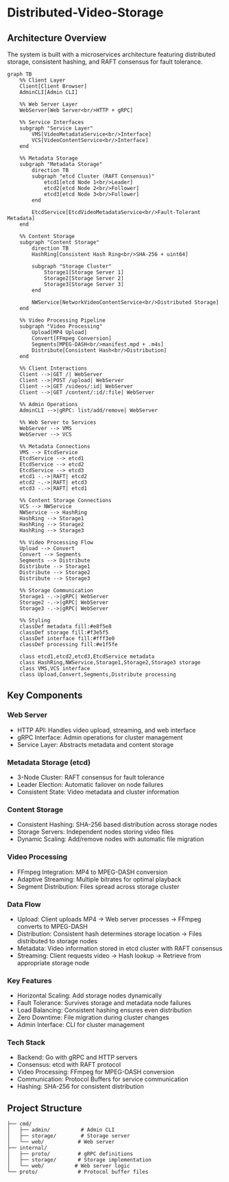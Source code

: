 # Distributed-Video-Storage

## Architecture Overview
The system is built with a microservices architecture featuring distributed storage, consistent hashing, and RAFT consensus for fault tolerance.

```mermaid
graph TB
    %% Client Layer
    Client[Client Browser]
    AdminCLI[Admin CLI]
    
    %% Web Server Layer
    WebServer[Web Server<br/>HTTP + gRPC]
    
    %% Service Interfaces
    subgraph "Service Layer"
        VMS[VideoMetadataService<br/>Interface]
        VCS[VideoContentService<br/>Interface]
    end
    
    %% Metadata Storage
    subgraph "Metadata Storage"
        direction TB
        subgraph "etcd Cluster (RAFT Consensus)"
            etcd1[etcd Node 1<br/>Leader]
            etcd2[etcd Node 2<br/>Follower]
            etcd3[etcd Node 3<br/>Follower]
        end
        
        EtcdService[EtcdVideoMetadataService<br/>Fault-Tolerant Metadata]
    end
    
    %% Content Storage
    subgraph "Content Storage"
        direction TB
        HashRing[Consistent Hash Ring<br/>SHA-256 + uint64]
        
        subgraph "Storage Cluster"
            Storage1[Storage Server 1]
            Storage2[Storage Server 2] 
            Storage3[Storage Server 3]
        end
        
        NWService[NetworkVideoContentService<br/>Distributed Storage]
    end
    
    %% Video Processing Pipeline
    subgraph "Video Processing"
        Upload[MP4 Upload]
        Convert[FFmpeg Conversion]
        Segments[MPEG-DASH<br/>manifest.mpd + .m4s]
        Distribute[Consistent Hash<br/>Distribution]
    end
    
    %% Client Interactions
    Client -->|GET /| WebServer
    Client -->|POST /upload| WebServer
    Client -->|GET /videos/:id| WebServer
    Client -->|GET /content/:id/:file| WebServer
    
    %% Admin Operations
    AdminCLI -->|gRPC: list/add/remove| WebServer
    
    %% Web Server to Services
    WebServer --> VMS
    WebServer --> VCS
    
    %% Metadata Connections
    VMS --> EtcdService
    EtcdService --> etcd1
    EtcdService --> etcd2
    EtcdService --> etcd3
    etcd1 -.->|RAFT| etcd2
    etcd2 -.->|RAFT| etcd3
    etcd3 -.->|RAFT| etcd1
    
    %% Content Storage Connections
    VCS --> NWService
    NWService --> HashRing
    HashRing --> Storage1
    HashRing --> Storage2
    HashRing --> Storage3
    
    %% Video Processing Flow
    Upload --> Convert
    Convert --> Segments
    Segments --> Distribute
    Distribute --> Storage1
    Distribute --> Storage2
    Distribute --> Storage3
    
    %% Storage Communication
    Storage1 -.->|gRPC| WebServer
    Storage2 -.->|gRPC| WebServer
    Storage3 -.->|gRPC| WebServer
    
    %% Styling
    classDef metadata fill:#e8f5e8
    classDef storage fill:#f3e5f5
    classDef interface fill:#fff3e0
    classDef processing fill:#e1f5fe
    
    class etcd1,etcd2,etcd3,EtcdService metadata
    class HashRing,NWService,Storage1,Storage2,Storage3 storage
    class VMS,VCS interface
    class Upload,Convert,Segments,Distribute processing
```

## Key Components
### Web Server

- HTTP API: Handles video upload, streaming, and web interface
- gRPC Interface: Admin operations for cluster management
- Service Layer: Abstracts metadata and content storage

### Metadata Storage (etcd)

- 3-Node Cluster: RAFT consensus for fault tolerance
- Leader Election: Automatic failover on node failures
- Consistent State: Video metadata and cluster information

### Content Storage

- Consistent Hashing: SHA-256 based distribution across storage nodes
- Storage Servers: Independent nodes storing video files
- Dynamic Scaling: Add/remove nodes with automatic file migration

### Video Processing

- FFmpeg Integration: MP4 to MPEG-DASH conversion
- Adaptive Streaming: Multiple bitrates for optimal playback
- Segment Distribution: Files spread across storage cluster

### Data Flow

- Upload: Client uploads MP4 → Web server processes → FFmpeg converts to MPEG-DASH
- Distribution: Consistent hash determines storage location → Files distributed to storage nodes
- Metadata: Video information stored in etcd cluster with RAFT consensus
- Streaming: Client requests video → Hash lookup → Retrieve from appropriate storage node

### Key Features

- Horizontal Scaling: Add storage nodes dynamically
- Fault Tolerance: Survives storage and metadata node failures
- Load Balancing: Consistent hashing ensures even distribution
- Zero Downtime: File migration during cluster changes
- Admin Interface: CLI for cluster management

### Tech Stack

- Backend: Go with gRPC and HTTP servers
- Consensus: etcd with RAFT protocol
- Video Processing: FFmpeg for MPEG-DASH conversion
- Communication: Protocol Buffers for service communication
- Hashing: SHA-256 for consistent distribution

## Project Structure
```
├── cmd/
│   ├── admin/          # Admin CLI
│   ├── storage/        # Storage server
│   └── web/           # Web server
├── internal/
│   ├── proto/         # gRPC definitions
│   ├── storage/       # Storage implementation
│   └── web/          # Web server logic
└── proto/             # Protocol buffer files
```
